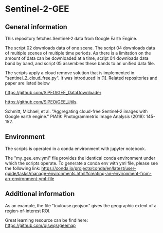 # Sentinel-2-GEE

## General information
This repository fetches Sentinel-2 data from Google Earth Engine.

The script 02 downloads data of one scene. The script 04 downloads data of multiple scenes of multiple time periods. As there is a limitation on the amount of data can be downloaded at a time, script 04 downloads data band by band, and script 05 assembles these bands to an unified data file.

The scripts apply a cloud remove solution that is implemented in "sentinel_2_cloud_free.py". It was introduced in [1]. Related repositories and paper are listed below

https://github.com/SiPEO/GEE_DataDownloader

https://github.com/SiPEO/GEE_Utils.

Schmitt, Michael, et al. "Aggregating cloud-free Sentinel-2 images with Google earth engine." PIA19: Photogrammetric Image Analysis (2019): 145-152.

## Environment
The scripts is operated in a conda environment with jupyter notebook.

The "my_gee_env.yml" file provides the identical conda environment under which the scripts operate. To generate a conda env with yml file, please see the following link: https://conda.io/projects/conda/en/latest/user-guide/tasks/manage-environments.html#creating-an-environment-from-an-environment-yml-file

## Additional information
As an example, the file "toulouse.geojson" gives the geographic extent of a region-of-interest ROI. 

Great learning resource can be find here: https://github.com/giswqs/geemap
